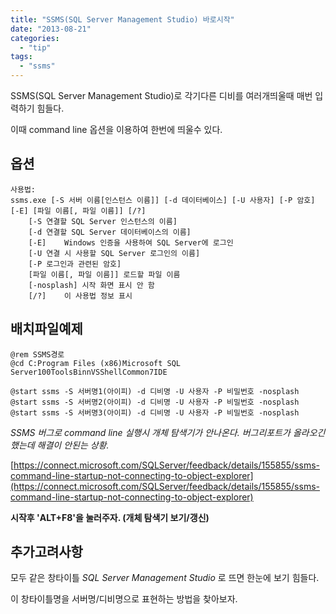 ```yaml
---
title: "SSMS(SQL Server Management Studio) 바로시작"
date: "2013-08-21"
categories: 
  - "tip"
tags: 
  - "ssms"
---
```


SSMS(SQL Server Management Studio)로 각기다른 디비를 여러개띄울때 매번 입력하기 힘들다.

이때 command line 옵션을 이용하여 한번에 띄울수 있다.

## 옵션

```
사용법:
ssms.exe [-S 서버 이름[인스턴스 이름]] [-d 데이터베이스] [-U 사용자] [-P 암호] [-E] [파일 이름[, 파일 이름]] [/?]
    [-S 연결할 SQL Server 인스턴스의 이름]
    [-d 연결할 SQL Server 데이터베이스의 이름]
    [-E]    Windows 인증을 사용하여 SQL Server에 로그인
    [-U 연결 시 사용할 SQL Server 로그인의 이름]
    [-P 로그인과 관련된 암호]
    [파일 이름[, 파일 이름]] 로드할 파일 이름
    [-nosplash] 시작 화면 표시 안 함
    [/?]    이 사용법 정보 표시
```

## 배치파일예제

```
@rem SSMS경로
@cd C:Program Files (x86)Microsoft SQL Server100ToolsBinnVSShellCommon7IDE

@start ssms -S 서버명1(아이피) -d 디비명 -U 사용자 -P 비밀번호 -nosplash
@start ssms -S 서버명2(아이피) -d 디비명 -U 사용자 -P 비밀번호 -nosplash
@start ssms -S 서버명3(아이피) -d 디비명 -U 사용자 -P 비밀번호 -nosplash
```

_SSMS 버그로 command line 실행시 개체 탐색기가 안나온다. 버그리포트가 올라오긴했는데 해결이 안된는 상황._

[https://connect.microsoft.com/SQLServer/feedback/details/155855/ssms-command-line-startup-not-connecting-to-object-explorer](https://connect.microsoft.com/SQLServer/feedback/details/155855/ssms-command-line-startup-not-connecting-to-object-explorer)

**시작후 'ALT+F8'을 눌러주자. (개체 탐색기 보기/갱신)**

## 추가고려사항

모두 같은 창타이틀 _SQL Server Management Studio_ 로 뜨면 한눈에 보기 힘들다.

이 창타이틀명을 서버명/디비명으로 표현하는 방법을 찾아보자.
